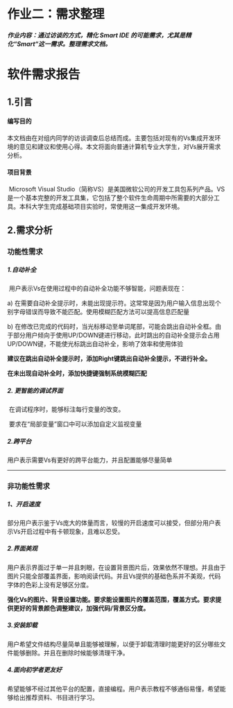# 作业二：需求整理

##### 作业内容：通过访谈的方式，精化 Smart IDE 的可能需求，尤其是精化“Smart“这一需求。整理需求文档。 



# 软件需求报告



## 1.引言

#### 编写目的

​	本文档由在对组内同学的访谈调查后总结而成。主要包括对现有的Vs集成开发环境的意见和建议和使用心得。本文将面向普通计算机专业大学生，对Vs展开需求分析。



#### 项目背景

​	Microsoft Visual Studio（简称VS）是美国微软公司的开发工具包系列产品。VS是一个基本完整的开发工具集，它包括了整个软件生命周期中所需要的大部分工具。本科大学生完成基础项目实验时，常使用这一集成开发环境。



## 2.需求分析

### 功能性需求 

#####  1.自动补全

​	用户表示Vs在使用过程中的自动补全功能不够智能，问题表现在：

a)   在需要自动补全提示时，未能出现提示符。这常常是因为用户输入信息出现个别字母错误而导致不能匹配。使用模糊匹配方法可以提高信息匹配量

b)   在修改已完成的代码时，当光标移动至单词尾部，可能会跳出自动补全框。由于部分用户倾向于使用UP/DOWN键进行移动，此时跳出的自动补全提示会占用UP/DOWN键，不能使光标跳出自动补全，影响了效率和使用体验



**建议在跳出自动补全提示时，添加Right键跳出自动补全提示，不进行补全。**

**在未出现自动补全时，添加快捷键强制系统模糊匹配**



##### 2. 更智能的调试界面

​	在调试程序时，能够标注每行变量的改变。

​	要求在“局部变量”窗口中可以添加自定义监视变量



##### 2.跨平台

用户表示需要Vs有更好的跨平台能力，并且配置能够尽量简单

-----



### 非功能性需求

##### 1、开启速度

​	部分用户表示鉴于Vs庞大的体量而言，较慢的开启速度可以接受，但部分用户表示Vs开启过程中有卡顿现象，且难以忍受。



##### 2.界面美观

​	用户表示界面过于单一并且刺眼，在设置背景图片后，效果依然不理想。并且由于图片只能全部覆盖界面，影响阅读代码。并且Vs提供的基础色系并不美观，代码字体的色彩上没有足够区分度。



​	**强化Vs的图片、背景设置功能。要求能设置图片的覆盖范围，覆盖方式。要求提供更好的背景颜色调整建议，加强代码/背景区分度。**



##### 3.安装卸载

​	用户希望文件结构尽量简单且能够被理解，以便于卸载清理时能更好的区分哪些文件能够删除。并且在删除时候能够清理干净。



##### 4.面向初学者更友好

​	希望能够不经过其他平台的配置，直接编程。用户表示教程不够通俗易懂，希望能够给出推荐资料、书目进行学习。